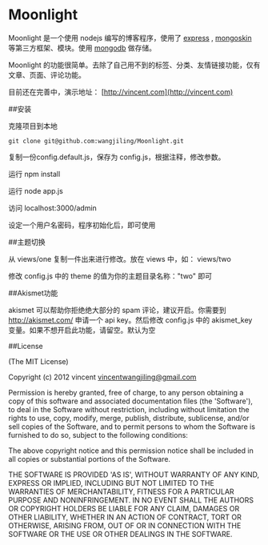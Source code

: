 Moonlight
=======

Moonlight 是一个使用 nodejs 编写的博客程序，使用了 [express](http://expressjs.com/) , [mongoskin](https://github.com/kissjs/node-mongoskin) 等第三方框架、模块。使用 [mongodb](http://www.mongodb.org/) 做存储。

Moonlight 的功能很简单。去除了自己用不到的标签、分类、友情链接功能，仅有文章、页面、评论功能。

目前还在完善中，演示地址： [http://vincent.com](http://vincent.com)

##安装

克隆项目到本地

    git clone git@github.com:wangjiling/Moonlight.git

复制一份config.default.js，保存为 config.js，根据注释，修改参数。  

运行 npm install

运行  node app.js

访问  localhost:3000/admin

设定一个用户名密码，程序初始化后，即可使用

##主题切换

从 views/one 复制一件出来进行修改。放在 views 中，如： views/two

修改 config.js 中的 theme 的值为你的主题目录名称："two" 即可

##Akismet功能

akismet 可以帮助你拒绝绝大部分的 spam 评论，建议开启。你需要到 http://akismet.com/ 申请一个 api key。然后修改 config.js 中的 akismet_key 变量。如果不想开启此功能，请留空。默认为空


##License

(The MIT License)

Copyright (c) 2012 vincent <vincentwangjiling@gmail.com>

Permission is hereby granted, free of charge, to any person obtaining a copy of this software and associated documentation files (the 'Software'), to deal in the Software without restriction, including without limitation the rights to use, copy, modify, merge, publish, distribute, sublicense, and/or sell copies of the Software, and to permit persons to whom the Software is furnished to do so, subject to the following conditions:

The above copyright notice and this permission notice shall be included in all copies or substantial portions of the Software.

THE SOFTWARE IS PROVIDED 'AS IS', WITHOUT WARRANTY OF ANY KIND, EXPRESS OR IMPLIED, INCLUDING BUT NOT LIMITED TO THE WARRANTIES OF MERCHANTABILITY, FITNESS FOR A PARTICULAR PURPOSE AND NONINFRINGEMENT. IN NO EVENT SHALL THE AUTHORS OR COPYRIGHT HOLDERS BE LIABLE FOR ANY CLAIM, DAMAGES OR OTHER LIABILITY, WHETHER IN AN ACTION OF CONTRACT, TORT OR OTHERWISE, ARISING FROM, OUT OF OR IN CONNECTION WITH THE SOFTWARE OR THE USE OR OTHER DEALINGS IN THE SOFTWARE.

